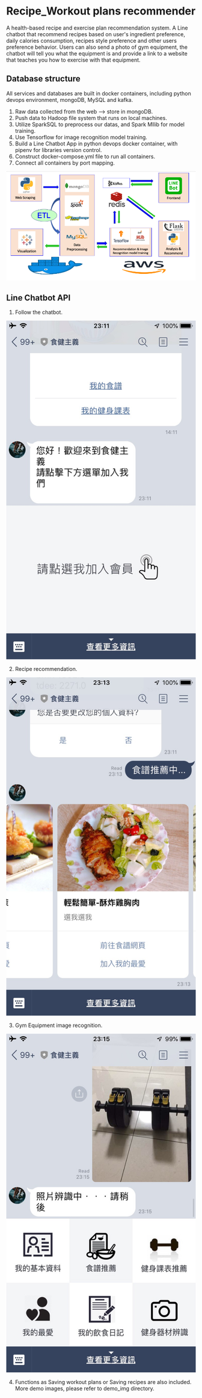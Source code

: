 # Recipe_Workout plans recommender
A health-based recipe and exercise plan recommendation system.
A Line chatbot that recommend recipes based on user's ingredient preference, daily calories consumption, recipes style preference 
and other users preference behavior. Users can also send a photo of gym equipment, the chatbot will tell you what the equipment is 
and provide a link to a website that teaches you how to exercise with that equipment.

## Database structure

All services and databases are built in docker containers, including python devops environment, mongoDB, MySQL and kafka. 

1. Raw data collected from the web --> store in mongoDB.
2. Push data to Hadoop file system that runs on local machines.
3. Utilize SparkSQL to preprocess our datas, and Spark Mllib for model training.
4. Use Tensorflow for image recognition model training.
5. Build a Line Chatbot App in python devops docker container, with pipenv for libraries version control.
6. Construct docker-compose.yml file to run all containers.
7. Connect all containers by port mapping.

![alt text](https://github.com/asd855280/recipe_recommend_final/blob/master/demo_img/structure.png?raw=true)

## Line Chatbot API
1. Follow the chatbot.

![alt text](https://github.com/asd855280/recipe_recommend_final/blob/master/demo_img/follow.jpg)

2. Recipe recommendation.

![alt text](https://github.com/asd855280/recipe_recommend_final/blob/master/demo_img/recipe_recom.jpg?raw=true)

3. Gym Equipment image recognition.

![alt text](https://github.com/asd855280/recipe_recommend_final/blob/master/demo_img/image_recog.jpg?raw=true)

4. Functions as Saving workout plans or Saving recipes are also included. More demo images, please refer to demo_img directory.

